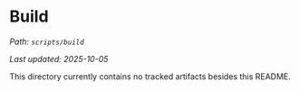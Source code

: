 # Build

_Path: `scripts/build`_

_Last updated: 2025-10-05_


This directory currently contains no tracked artifacts besides this README.
